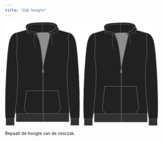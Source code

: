 ```yaml
---
title: "Zak hoogte"
---
```


![Zak hoogte](./pocketheight.svg)

Bepaalt de hoogte van de voorzak.




